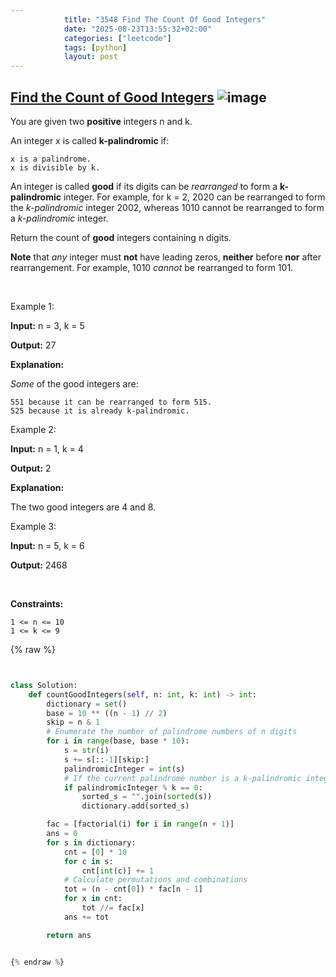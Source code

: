 ```yaml
---
            title: "3548 Find The Count Of Good Integers"
            date: "2025-08-23T13:55:32+02:00"
            categories: ["leetcode"]
            tags: [python]
            layout: post
---
```

            
## [Find the Count of Good Integers](https://leetcode.com/problems/find-the-count-of-good-integers) ![image](https://img.shields.io/badge/Difficulty-Hard-red)

You are given two **positive** integers n and k.

An integer x is called **k-palindromic** if:

	x is a palindrome.
	x is divisible by k.

An integer is called **good** if its digits can be *rearranged* to form a **k-palindromic** integer. For example, for k = 2, 2020 can be rearranged to form the *k-palindromic* integer 2002, whereas 1010 cannot be rearranged to form a *k-palindromic* integer.

Return the count of **good** integers containing n digits.

**Note** that *any* integer must **not** have leading zeros, **neither** before **nor** after rearrangement. For example, 1010 *cannot* be rearranged to form 101.

 

Example 1:

**Input:** n = 3, k = 5

**Output:** 27

**Explanation:**

*Some* of the good integers are:

	551 because it can be rearranged to form 515.
	525 because it is already k-palindromic.

Example 2:

**Input:** n = 1, k = 4

**Output:** 2

**Explanation:**

The two good integers are 4 and 8.

Example 3:

**Input:** n = 5, k = 6

**Output:** 2468

 

**Constraints:**

	1 <= n <= 10
	1 <= k <= 9

{% raw %}


```python


class Solution:
    def countGoodIntegers(self, n: int, k: int) -> int:
        dictionary = set()
        base = 10 ** ((n - 1) // 2)
        skip = n & 1
        # Enumerate the number of palindrome numbers of n digits
        for i in range(base, base * 10):
            s = str(i)
            s += s[::-1][skip:]
            palindromicInteger = int(s)
            # If the current palindrome number is a k-palindromic integer
            if palindromicInteger % k == 0:
                sorted_s = "".join(sorted(s))
                dictionary.add(sorted_s)

        fac = [factorial(i) for i in range(n + 1)]
        ans = 0
        for s in dictionary:
            cnt = [0] * 10
            for c in s:
                cnt[int(c)] += 1
            # Calculate permutations and combinations
            tot = (n - cnt[0]) * fac[n - 1]
            for x in cnt:
                tot //= fac[x]
            ans += tot

        return ans


{% endraw %}
```
